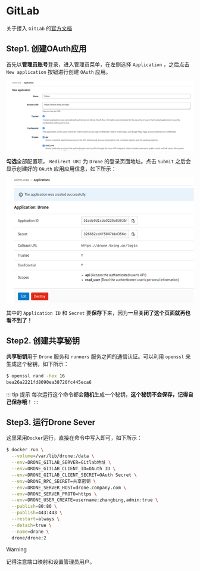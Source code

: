 # GitLab

关于接入 `GitLab` 的[官方文档](https://docs.drone.io/server/provider/gitlab/)

## Step1. 创建OAuth应用

首先以**管理员账号**登录，进入管理员菜单，在左侧选择 `Application` ，之后点击 `New application` 按钮进行创建 `OAuth` 应用。

![创建OAuth应用](assets/images/创建OAuth应用.png)

**勾选**全部配置项， `Redirect URI` 为 `Drone` 的登录页面地址。点击 `Submit` 之后会显示创建好的 `OAuth` 应用应用信息，如下所示：

![创建好的OAuth信息](assets/images/创建好的OAuth信息.png)

其中的 `Application ID` 和 `Secret` 要**保存**下来，因为**一旦关闭了这个页面就再也看不到了！**

## Step2. 创建共享秘钥

**共享秘钥**用于 `Drone` 服务和 `runners` 服务之间的通信认证。可以利用 `openssl` 来生成这个秘钥，如下所示：

```bash
$ openssl rand -hex 16
bea26a2221fd8090ea38720fc445eca6
```

::: tip 提示
每次运行这个命令都会**随机**生成一个秘钥，**这个秘钥不会保存，记得自己保存哦**！
:::
## Step3. 运行Drone Sever

这里采用`Docker`运行，直接在命令中写入即可，如下所示：

```bash {3-10}
$ docker run \
  --volume=/var/lib/drone:/data \
  --env=DRONE_GITLAB_SERVER=Gitlab地址 \
  --env=DRONE_GITLAB_CLIENT_ID=OAuth ID \
  --env=DRONE_GITLAB_CLIENT_SECRET=OAuth Secret \
  --env=DRONE_RPC_SECRET=共享密钥 \
  --env=DRONE_SERVER_HOST=drone.company.com \
  --env=DRONE_SERVER_PROTO=https \
  --env=DRONE_USER_CREATE=username:zhangbing,admin:true \
  --publish=80:80 \
  --publish=443:443 \
  --restart=always \
  --detach=true \
  --name=drone \
  drone/drone:2
```

> [!warning]
> 记得注意端口映射和设置管理员用户。
